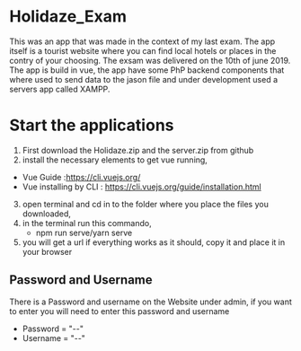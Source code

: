 # Holidaze_Exam
This was an app that was made in the context of my last exam. The app itself is a tourist website where you can find local hotels or places in the contry of your choosing. The exsam was delivered on the 10th of june 2019. 
The app is build in vue, the app have some PhP backend components that where used to send data to the jason file and under development used a servers app called XAMPP. 

# Start the applications 
1. First download the Holidaze.zip and the server.zip from github
2. install the necessary elements to get vue running, 
  - Vue Guide :https://cli.vuejs.org/
  - Vue installing by CLI : https://cli.vuejs.org/guide/installation.html
3. open terminal and cd in to the folder where you place the files you downloaded,
4. in the terminal run this commando, 
   - npm run serve/yarn serve 
5. you will get a url if everything works as it should, copy it and place it in your browser

## Password and Username 
There is a Password and username on the Website under admin, if you want to enter you will need to enter this password and username 

  - Password = "--"
  - Username = "--" 
 
